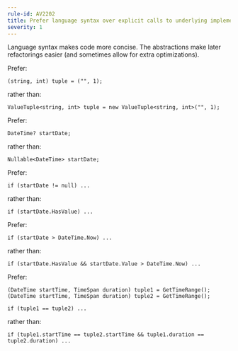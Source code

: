 ```yaml
---
rule-id: AV2202
title: Prefer language syntax over explicit calls to underlying implementations
severity: 1
---
```

Language syntax makes code more concise. The abstractions make later refactorings easier (and sometimes allow for extra optimizations).

Prefer:

	(string, int) tuple = ("", 1);

rather than:

	ValueTuple<string, int> tuple = new ValueTuple<string, int>("", 1);

Prefer:

	DateTime? startDate;

rather than:

	Nullable<DateTime> startDate;

Prefer:

	if (startDate != null) ...

rather than:

	if (startDate.HasValue) ...

Prefer:

	if (startDate > DateTime.Now) ...

rather than:

	if (startDate.HasValue && startDate.Value > DateTime.Now) ...

Prefer:

	(DateTime startTime, TimeSpan duration) tuple1 = GetTimeRange();
	(DateTime startTime, TimeSpan duration) tuple2 = GetTimeRange();

	if (tuple1 == tuple2) ...

rather than:

	if (tuple1.startTime == tuple2.startTime && tuple1.duration == tuple2.duration) ...
